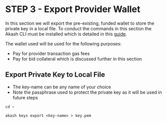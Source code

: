 # STEP 3 - Export Provider Wallet

In this section we will export the pre-existing, funded wallet to store the private key in a local file.  To conduct the commands in this section the Akash CLI must be installed which is detailed in this [guide](broken-reference).

The wallet used will be used for the following purposes:

* Pay for provider transaction gas fees
* Pay for bid collateral which is discussed further in this section

## **Export Private Key to Local File**

* The key-name can be any name of your choice
* Note the passphrase used to protect the private key as it will be used in future steps

```
cd ~

akash keys export <key-name> > key.pem
```
